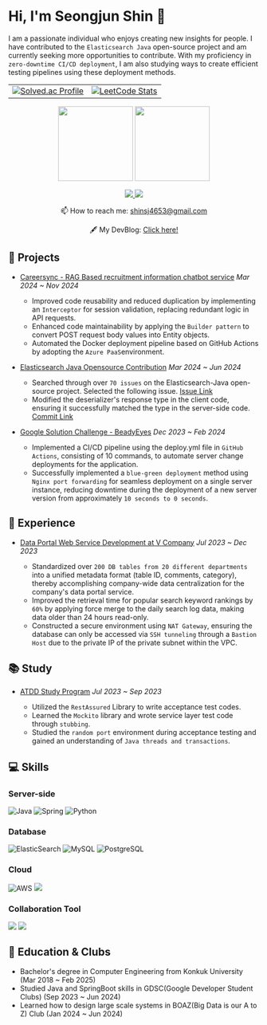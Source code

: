 <!--
**shinsj4653/shinsj4653** is a ✨ _special_ ✨ repository because its `README.md` (this file) appears on your GitHub profile.

Here are some ideas to get you started:

- 🔭 I’m currently working on ...
- 🌱 I’m currently learning ...
- 👯 I’m looking to collaborate on ...
- 🤔 I’m looking for help with ...
- 💬 Ask me about ...
- 📫 How to reach me: ...
- 😄 Pronouns: ...
- ⚡ Fun fact: ...
-->
# Hi, I'm Seongjun Shin 👋
I am a passionate individual who enjoys creating new insights for people. I have contributed to the `Elasticsearch Java` open-source project and am currently seeking more opportunities to contribute. With my proficiency in `zero-downtime CI/CD deployment`, I am also studying ways to create efficient testing pipelines using these deployment methods.
<div align="center">
  <table>
    <tr>
      <td>
        <a href="https://solved.ac/shin4653">
          <img src="http://mazassumnida.wtf/api/generate_badge?boj=shin4653" alt="Solved.ac Profile">
        </a>
      </td>
      <td>
        <a href="https://leetcode.com/shinsj4653/">
          <img src="https://leetcard.jacoblin.cool/shinsj4653?theme=light&font=Noto%20Sans%20Multani" alt="LeetCode Stats">
        </a>
      </td>
    </tr>
  </table>
</div>
<p align='center'>
   <a href="https://github-readme-stats.vercel.app/api?username=shinsj4653&show_icons=true&count_private=true">
       <img height=150 src="https://github-readme-stats.vercel.app/api?username=shinsj4653&show_icons=true&count_private=true"/></a>
   <a href="https://github.com/shinsj4653/github-readme-stats">
       <img height=150 src="https://github-readme-stats.vercel.app/api/top-langs/?username=shinsj4653&layout=compact&hide=html,css,c,javascript,python&langs_count=10"/></a>
</p>

<p align='center'>
   <a href="https://www.linkedin.com/in/seongjun-shin-an-ardent-developer/" target="_blank">
       <img src="https://img.shields.io/badge/linkedin-%230077B5.svg?&style=for-the-badge&logo=linkedin&logoColor=white"/>
   </a>
   <a href="https://www.instagram.com/singjun_1119" target="_blank">
     <img src="https://img.shields.io/badge/Instagram-E4405F.svg?style=for-the-badge&logo=Instagram&logoColor=white"/>
   </a>
</p>

<p align='center'>
   📫 How to reach me: <a href='mailto:shinsj4653@gmail.com'>shinsj4653@gmail.com</a>
</p>
<p align='center'>
  🖋️ My DevBlog: <a href="https://shinsj4653.github.io" target="_blank">Click here!</a>
</p>
  


## 🔭 Projects
- <a href="https://github.com/orgs/CareerSync/repositories" target="_blank">Careersync - RAG Based recruitment information chatbot service</a> *Mar 2024 ~ Nov 2024*  
  - Improved code reusability and reduced duplication by implementing an `Interceptor` for session validation, replacing redundant logic in API requests.  
  - Enhanced code maintainability by applying the `Builder pattern` to convert POST request body values into Entity objects.
  - Automated the Docker deployment pipeline based on GitHub Actions by adopting the `Azure PaaS`environment.

- <a href="https://github.com/elastic/elasticsearch-java/blob/4acf3c308fdab8e5c7c34db43e3a3bf26ccfdad3/java-client/src/main/java/co/elastic/clients/elasticsearch/security/EnableUserResponse.java#L63" target="_blank">Elasticsearch Java Opensource Contribution</a> *Mar 2024 ~ Jun 2024*  
  - Searched through over `70 issues` on the Elasticsearch-Java open-source project. Selected the following issue. <a href="https://github.com/elastic/elasticsearch-java/issues/718" target="_blank">Issue Link</a>
  - Modified the deserializer's response type in the client code, ensuring it successfully matched the type in the server-side code. <a href="https://github.com/elastic/elasticsearch-java/commit/4acf3c308fdab8e5c7c34db43e3a3bf26ccfdad3" target="_blank">Commit Link</a>

- <a href="https://github.com/shinsj4653/BeadyEyes-Backend" target="_blank">Google Solution Challenge - BeadyEyes</a> *Dec 2023 ~ Feb 2024*  
  - Implemented a CI/CD pipeline using the deploy.yml file in `GitHub Actions`, consisting of 10 commands, to automate server change deployments for the application.
  - Successfully implemented a `blue-green deployment` method using `Nginx port forwarding` for seamless deployment on a single server instance, reducing downtime during the deployment of a new server version from approximately `10 seconds to 0 seconds`.
 
## 💼 Experience
- <a href="https://github.com/shinsj4653/vs-data-portal-backend" target="_blank">Data Portal Web Service Development at V Company</a> *Jul 2023 ~ Dec 2023*

  - Standardized over `200 DB tables from 20 different departments` into a unified metadata format (table ID, comments, category), thereby accomplishing company-wide data centralization for the company's data portal service.
  - Improved the retrieval time for popular search keyword rankings by `60%` by applying force merge to the daily search log data, making data older than 24 hours read-only.
  - Constructed a secure environment using `NAT Gateway`, ensuring the database can only be accessed via `SSH tunneling` through a `Bastion Host` due to the private IP of the private subnet within the VPC.

## 📚 Study
- <a href="https://github.com/shinsj4653/atdd-subway" target="_blank">ATDD Study Program</a> *Jul 2023 ~ Sep 2023*

   - Utilized the `RestAssured` Library to write acceptance test codes.
   - Learned the `Mockito` library and wrote service layer test code through `stubbing`.
   - Studied the `random port` environment during acceptance testing and gained an understanding of `Java threads and transactions`.

## 💻 Skills
### Server-side
![Java](https://img.shields.io/badge/java-%23ED8B00.svg?style=for-the-badge&logo=openjdk&logoColor=white)
![Spring](https://img.shields.io/badge/spring-%236DB33F.svg?style=for-the-badge&logo=spring&logoColor=white)
![Python](https://img.shields.io/badge/python-3670A0?style=for-the-badge&logo=python&logoColor=ffdd54)


### Database
![ElasticSearch](https://img.shields.io/badge/-ElasticSearch-005571?style=for-the-badge&logo=elasticsearch)
![MySQL](https://img.shields.io/badge/mysql-4479A1.svg?style=for-the-badge&logo=mysql&logoColor=white)
![PostgreSQL](https://img.shields.io/badge/postgres-%23316192.svg?style=for-the-badge&logo=postgresql&logoColor=white)

### Cloud
![AWS](https://img.shields.io/badge/AWS-%23FF9900.svg?style=for-the-badge&logo=amazon-aws&logoColor=white)
<img src="https://img.shields.io/badge/microsoft%20azure-%230089D6.svg?&style=for-the-badge&logo=microsoft%20azure&logoColor=white" />

### Collaboration Tool
<img src="https://img.shields.io/badge/jira%20software-%230052CC.svg?&style=for-the-badge&logo=jira%20software&logoColor=white" /> <img src="https://img.shields.io/badge/confluence-%230052CC.svg?&style=for-the-badge&logo=confluence&logoColor=white" />

## 🏡 Education & Clubs
- Bachelor's degree in Computer Engineering from Konkuk University (Mar 2018 ~ Feb 2025)
- Studied Java and SpringBoot skills in GDSC(Google Developer Student Clubs) (Sep 2023 ~ Jun 2024)
- Learned how to design large scale systems in BOAZ(Big Data is our A to Z) Club (Jan 2024 ~ Jun 2024)
